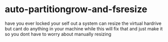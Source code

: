 # auto-partitiongrow-and-fsresize
have you ever locked your self out a system can resize the virtual hardrive but cant do anything in your machine while this will fix that and just make it so you dont have to worry about manually resizing
